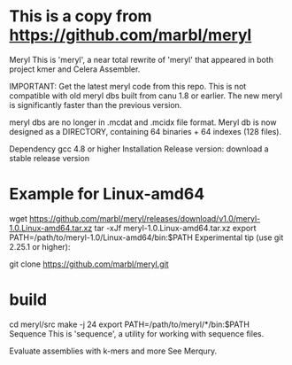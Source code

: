 # This is a copy from https://github.com/marbl/meryl

Meryl
This is 'meryl', a near total rewrite of 'meryl' that appeared in both project kmer and Celera Assembler.

IMPORTANT: Get the latest meryl code from this repo. This is not compatible with old meryl dbs built from canu 1.8 or earlier. The new meryl is significantly faster than the previous version.

meryl dbs are no longer in .mcdat and .mcidx file format. Meryl db is now designed as a DIRECTORY, containing 64 binaries + 64 indexes (128 files).

Dependency
gcc 4.8 or higher
Installation
Release version: download a stable release version

# Example for Linux-amd64
wget https://github.com/marbl/meryl/releases/download/v1.0/meryl-1.0.Linux-amd64.tar.xz
tar -xJf meryl-1.0.Linux-amd64.tar.xz
export PATH=/path/to/meryl-1.0/Linux-amd64/bin:$PATH
Experimental tip (use git 2.25.1 or higher):

git clone https://github.com/marbl/meryl.git

# build
cd meryl/src
make -j 24
export PATH=/path/to/meryl/*/bin:$PATH
Sequence
This is 'sequence', a utility for working with sequence files.

Evaluate assemblies with k-mers and more
See Merqury.
